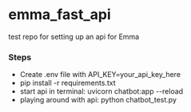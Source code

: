 # emma_fast_api
test repo for setting up an api for Emma
### Steps
* Create .env file with API_KEY=your_api_key_here
* pip install -r requirements.txt
* start api in terminal: uvicorn chatbot:app --reload
* playing around with api:  python chatbot_test.py

